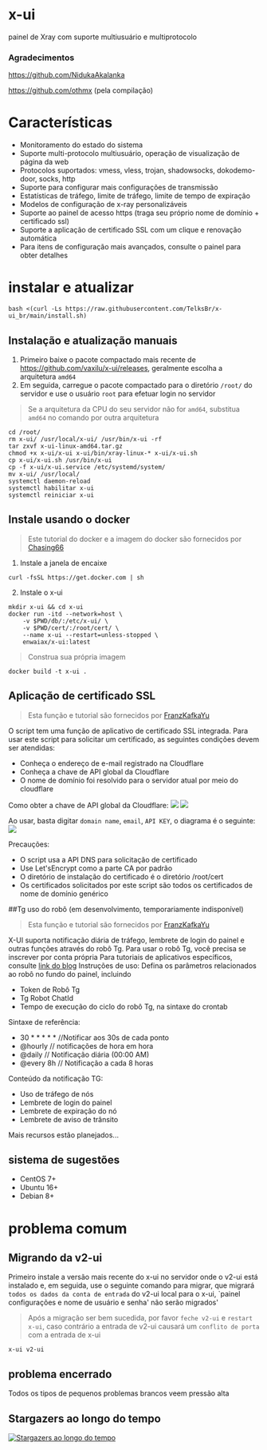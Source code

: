 # x-ui

painel de Xray com suporte multiusuário e multiprotocolo

### Agradecimentos
https://github.com/NidukaAkalanka

https://github.com/othmx (pela compilação)

# Características

- Monitoramento do estado do sistema
- Suporte multi-protocolo multiusuário, operação de visualização de página da web
- Protocolos suportados: vmess, vless, trojan, shadowsocks, dokodemo-door, socks, http
- Suporte para configurar mais configurações de transmissão
- Estatísticas de tráfego, limite de tráfego, limite de tempo de expiração
- Modelos de configuração de x-ray personalizáveis
- Suporte ao painel de acesso https (traga seu próprio nome de domínio + certificado ssl)
- Suporte a aplicação de certificado SSL com um clique e renovação automática
- Para itens de configuração mais avançados, consulte o painel para obter detalhes

# instalar e atualizar

````
bash <(curl -Ls https://raw.githubusercontent.com/TelksBr/x-ui_br/main/install.sh)
````

## Instalação e atualização manuais

1. Primeiro baixe o pacote compactado mais recente de https://github.com/vaxilu/x-ui/releases, geralmente escolha a arquitetura `amd64`
2. Em seguida, carregue o pacote compactado para o diretório `/root/` do servidor e use o usuário `root` para efetuar login no servidor

> Se a arquitetura da CPU do seu servidor não for `amd64`, substitua `amd64` no comando por outra arquitetura

````
cd /root/
rm x-ui/ /usr/local/x-ui/ /usr/bin/x-ui -rf
tar zxvf x-ui-linux-amd64.tar.gz
chmod +x x-ui/x-ui x-ui/bin/xray-linux-* x-ui/x-ui.sh
cp x-ui/x-ui.sh /usr/bin/x-ui
cp -f x-ui/x-ui.service /etc/systemd/system/
mv x-ui/ /usr/local/
systemctl daemon-reload
systemctl habilitar x-ui
systemctl reiniciar x-ui
````

## Instale usando o docker

> Este tutorial do docker e a imagem do docker são fornecidos por [Chasing66](https://github.com/Chasing66)

1. Instale a janela de encaixe

```concha
curl -fsSL https://get.docker.com | sh
````

2. Instale o x-ui

```concha
mkdir x-ui && cd x-ui
docker run -itd --network=host \
    -v $PWD/db/:/etc/x-ui/ \
    -v $PWD/cert/:/root/cert/ \
    --name x-ui --restart=unless-stopped \
    enwaiax/x-ui:latest
````

> Construa sua própria imagem

```concha
docker build -t x-ui .
````

## Aplicação de certificado SSL

> Esta função e tutorial são fornecidos por [FranzKafkaYu](https://github.com/FranzKafkaYu)

O script tem uma função de aplicativo de certificado SSL integrada. Para usar este script para solicitar um certificado, as seguintes condições devem ser atendidas:

- Conheça o endereço de e-mail registrado na Cloudflare
- Conheça a chave de API global da Cloudflare
- O nome de domínio foi resolvido para o servidor atual por meio do cloudflare

Como obter a chave de API global da Cloudflare:
    ![](media/bda84fbc2ede834deaba1c173a932223.png)
    ![](media/d13ffd6a73f938d1037d0708e31433bf.png)

Ao usar, basta digitar `domain name`, `email`, `API KEY`, o diagrama é o seguinte:
        ![](media/2022-04-04_141259.png)

Precauções:

- O script usa a API DNS para solicitação de certificado
- Use Let'sEncrypt como a parte CA por padrão
- O diretório de instalação do certificado é o diretório /root/cert
- Os certificados solicitados por este script são todos os certificados de nome de domínio genérico

##Tg uso do robô (em desenvolvimento, temporariamente indisponível)

> Esta função e tutorial são fornecidos por [FranzKafkaYu](https://github.com/FranzKafkaYu)

X-UI suporta notificação diária de tráfego, lembrete de login do painel e outras funções através do robô Tg. Para usar o robô Tg, você precisa se inscrever por conta própria
Para tutoriais de aplicativos específicos, consulte [link do blog](https://coderfan.net/how-to-use-telegram-bot-to-alarm-you-when-someone-login-into-your-vps.html )
Instruções de uso: Defina os parâmetros relacionados ao robô no fundo do painel, incluindo

- Token de Robô Tg
- Tg Robot ChatId
- Tempo de execução do ciclo do robô Tg, na sintaxe do crontab

Sintaxe de referência:
- 30 * * * * * //Notificar aos 30s de cada ponto
- @hourly // notificações de hora em hora
- @daily // Notificação diária (00:00 AM)
- @every 8h // Notificação a cada 8 horas

Conteúdo da notificação TG:
- Uso de tráfego de nós
- Lembrete de login do painel
- Lembrete de expiração do nó
- Lembrete de aviso de trânsito

Mais recursos estão planejados...
## sistema de sugestões

- CentOS 7+
- Ubuntu 16+
- Debian 8+

# problema comum

## Migrando da v2-ui

Primeiro instale a versão mais recente do x-ui no servidor onde o v2-ui está instalado e, em seguida, use o seguinte comando para migrar, que migrará `todos os dados da conta de entrada` do v2-ui local para o x-ui, `painel configurações e nome de usuário e senha' não serão migrados'

> Após a migração ser bem sucedida, por favor `feche v2-ui` e `restart x-ui`, caso contrário a entrada de v2-ui causará um `conflito de porta` com a entrada de x-ui

````
x-ui v2-ui
````

## problema encerrado

Todos os tipos de pequenos problemas brancos veem pressão alta

## Stargazers ao longo do tempo

[![Stargazers ao longo do tempo](https://starchart.cc/vaxilu/x-ui.svg)](https://starchart.cc/vaxilu/x-ui)

